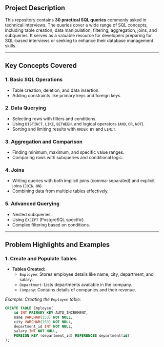 ## Project Description

This repository contains **30 practical SQL queries** commonly asked in technical interviews. The queries cover a wide range of SQL concepts, including table creation, data manipulation, filtering, aggregation, joins, and subqueries. It serves as a valuable resource for developers preparing for SQL-based interviews or seeking to enhance their database management skills.

---

## Key Concepts Covered

### **1. Basic SQL Operations**
- Table creation, deletion, and data insertion.
- Adding constraints like primary keys and foreign keys.

### **2. Data Querying**
- Selecting rows with filters and conditions.
- Using `DISTINCT`, `LIKE`, `BETWEEN`, and logical operators (`AND`, `OR`, `NOT`).
- Sorting and limiting results with `ORDER BY` and `LIMIT`.

### **3. Aggregation and Comparison**
- Finding minimum, maximum, and specific value ranges.
- Comparing rows with subqueries and conditional logic.

### **4. Joins**
- Writing queries with both implicit joins (comma-separated) and explicit joins (`JOIN`, `ON`).
- Combining data from multiple tables effectively.

### **5. Advanced Querying**
- Nested subqueries.
- Using `EXCEPT` (PostgreSQL specific).
- Complex filtering based on conditions.

---

## Problem Highlights and Examples

### **1. Create and Populate Tables**
- **Tables Created:**
  - `Employee`: Stores employee details like name, city, department, and salary.
  - `Department`: Lists departments available in the company.
  - `Company`: Contains details of companies and their revenue.

*Example: Creating the `Employee` table:*
```sql
CREATE TABLE Employee(
    id INT PRIMARY KEY AUTO_INCREMENT,
    name VARCHAR(150) NOT NULL,
    city VARCHAR(150) NOT NULL,
    department_id INT NOT NULL,
    salary INT NOT NULL,
    FOREIGN KEY (department_id) REFERENCES department(id)
);
